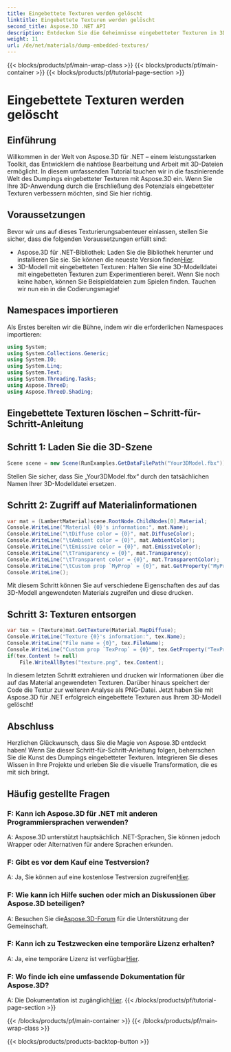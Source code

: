 ```yaml
---
title: Eingebettete Texturen werden gelöscht
linktitle: Eingebettete Texturen werden gelöscht
second_title: Aspose.3D .NET API
description: Entdecken Sie die Geheimnisse eingebetteter Texturen in 3D-Modellen mit Aspose.3D für .NET. Entdecken Sie unsere Schritt-für-Schritt-Anleitung für eine nahtlose Integration. Laden Sie jetzt Ihre kostenlose Testversion herunter!
weight: 11
url: /de/net/materials/dump-embedded-textures/
---
```


{{< blocks/products/pf/main-wrap-class >}}
{{< blocks/products/pf/main-container >}}
{{< blocks/products/pf/tutorial-page-section >}}

# Eingebettete Texturen werden gelöscht

## Einführung
Willkommen in der Welt von Aspose.3D für .NET – einem leistungsstarken Toolkit, das Entwicklern die nahtlose Bearbeitung und Arbeit mit 3D-Dateien ermöglicht. In diesem umfassenden Tutorial tauchen wir in die faszinierende Welt des Dumpings eingebetteter Texturen mit Aspose.3D ein. Wenn Sie Ihre 3D-Anwendung durch die Erschließung des Potenzials eingebetteter Texturen verbessern möchten, sind Sie hier richtig.
## Voraussetzungen
Bevor wir uns auf dieses Texturierungsabenteuer einlassen, stellen Sie sicher, dass die folgenden Voraussetzungen erfüllt sind:
-  Aspose.3D für .NET-Bibliothek: Laden Sie die Bibliothek herunter und installieren Sie sie. Sie können die neueste Version finden[Hier](https://releases.aspose.com/3d/net/).
- 3D-Modell mit eingebetteten Texturen: Halten Sie eine 3D-Modelldatei mit eingebetteten Texturen zum Experimentieren bereit. Wenn Sie noch keine haben, können Sie Beispieldateien zum Spielen finden.
Tauchen wir nun ein in die Codierungsmagie!
## Namespaces importieren
Als Erstes bereiten wir die Bühne, indem wir die erforderlichen Namespaces importieren:
```csharp
using System;
using System.Collections.Generic;
using System.IO;
using System.Linq;
using System.Text;
using System.Threading.Tasks;
using Aspose.ThreeD;
using Aspose.ThreeD.Shading;
```
## Eingebettete Texturen löschen – Schritt-für-Schritt-Anleitung

## Schritt 1: Laden Sie die 3D-Szene
```csharp
Scene scene = new Scene(RunExamples.GetDataFilePath("Your3DModel.fbx"));
```
Stellen Sie sicher, dass Sie „Your3DModel.fbx“ durch den tatsächlichen Namen Ihrer 3D-Modelldatei ersetzen.
## Schritt 2: Zugriff auf Materialinformationen
```csharp
var mat = (LambertMaterial)scene.RootNode.ChildNodes[0].Material;
Console.WriteLine("Material {0}'s information:", mat.Name);
Console.WriteLine("\tDiffuse color = {0}", mat.DiffuseColor);
Console.WriteLine("\tAmbient color = {0}", mat.AmbientColor);
Console.WriteLine("\tEmissive color = {0}", mat.EmissiveColor);
Console.WriteLine("\tTransparency = {0}", mat.Transparency);
Console.WriteLine("\tTransparent color = {0}", mat.TransparentColor);
Console.WriteLine("\tCustom prop `MyProp` = {0}", mat.GetProperty("MyProp"));
Console.WriteLine();
```
Mit diesem Schritt können Sie auf verschiedene Eigenschaften des auf das 3D-Modell angewendeten Materials zugreifen und diese drucken.
## Schritt 3: Texturen entsorgen
```csharp
var tex = (Texture)mat.GetTexture(Material.MapDiffuse);
Console.WriteLine("Texture {0}'s information:", tex.Name);
Console.WriteLine("File name = {0}", tex.FileName);
Console.WriteLine("Custom prop `TexProp` = {0}", tex.GetProperty("TexProp"));
if(tex.Content != null)
    File.WriteAllBytes("texture.png", tex.Content);
```
In diesem letzten Schritt extrahieren und drucken wir Informationen über die auf das Material angewendeten Texturen. Darüber hinaus speichert der Code die Textur zur weiteren Analyse als PNG-Datei.
Jetzt haben Sie mit Aspose.3D für .NET erfolgreich eingebettete Texturen aus Ihrem 3D-Modell gelöscht!
## Abschluss
Herzlichen Glückwunsch, dass Sie die Magie von Aspose.3D entdeckt haben! Wenn Sie dieser Schritt-für-Schritt-Anleitung folgen, beherrschen Sie die Kunst des Dumpings eingebetteter Texturen. Integrieren Sie dieses Wissen in Ihre Projekte und erleben Sie die visuelle Transformation, die es mit sich bringt.
## Häufig gestellte Fragen

### F: Kann ich Aspose.3D für .NET mit anderen Programmiersprachen verwenden?
A: Aspose.3D unterstützt hauptsächlich .NET-Sprachen, Sie können jedoch Wrapper oder Alternativen für andere Sprachen erkunden.
### F: Gibt es vor dem Kauf eine Testversion?
 A: Ja, Sie können auf eine kostenlose Testversion zugreifen[Hier](https://releases.aspose.com/).
### F: Wie kann ich Hilfe suchen oder mich an Diskussionen über Aspose.3D beteiligen?
 A: Besuchen Sie die[Aspose.3D-Forum](https://forum.aspose.com/c/3d/18) für die Unterstützung der Gemeinschaft.
### F: Kann ich zu Testzwecken eine temporäre Lizenz erhalten?
 A: Ja, eine temporäre Lizenz ist verfügbar[Hier](https://purchase.aspose.com/temporary-license/).
### F: Wo finde ich eine umfassende Dokumentation für Aspose.3D?
 A: Die Dokumentation ist zugänglich[Hier](https://reference.aspose.com/3d/net/).
{{< /blocks/products/pf/tutorial-page-section >}}

{{< /blocks/products/pf/main-container >}}
{{< /blocks/products/pf/main-wrap-class >}}

{{< blocks/products/products-backtop-button >}}
